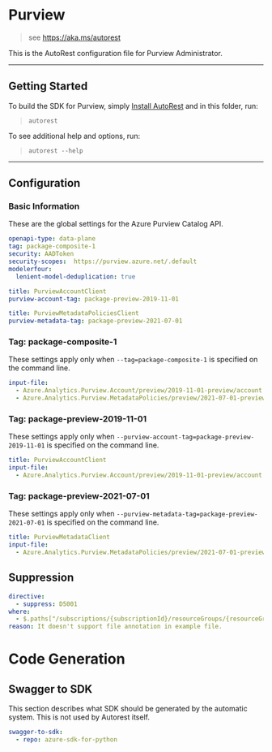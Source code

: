 # Purview

> see https://aka.ms/autorest

This is the AutoRest configuration file for Purview Administrator.

---

## Getting Started

To build the SDK for Purview, simply [Install AutoRest](https://aka.ms/autorest/install) and in this folder, run:

> `autorest`

To see additional help and options, run:

> `autorest --help`

---

## Configuration

### Basic Information

These are the global settings for the Azure Purview Catalog API.

``` yaml
openapi-type: data-plane
tag: package-composite-1
security: AADToken
security-scopes:  https://purview.azure.net/.default
modelerfour:
  lenient-model-deduplication: true
```

```yaml $(purview-account)
title: PurviewAccountClient
purview-account-tag: package-preview-2019-11-01
```

```yaml $(purview-metadata)
title: PurviewMetadataPoliciesClient
purview-metadata-tag: package-preview-2021-07-01
```

### Tag: package-composite-1

These settings apply only when `--tag=package-composite-1` is specified on the command line.

```yaml $(tag) == 'package-composite-1'
input-file:
  - Azure.Analytics.Purview.Account/preview/2019-11-01-preview/account.json
  - Azure.Analytics.Purview.MetadataPolicies/preview/2021-07-01-preview/purviewMetadataPolicy.json
```

### Tag: package-preview-2019-11-01

These settings apply only when `--purview-account-tag=package-preview-2019-11-01` is specified on the command line.

```yaml $(purview-account-tag) == 'package-preview-2019-11-01'
title: PurviewAccountClient
input-file:
  - Azure.Analytics.Purview.Account/preview/2019-11-01-preview/account.json
```

### Tag: package-preview-2021-07-01

These settings apply only when `--purview-metadata-tag=package-preview-2021-07-01` is specified on the command line.

```yaml $(purview-metadata-tag) == 'package-preview-2021-07-01'
title: PurviewMetadataClient
input-file:
  - Azure.Analytics.Purview.MetadataPolicies/preview/2021-07-01-preview/purviewMetadataPolicy.json
```

## Suppression

``` yaml
directive:
  - suppress: D5001
where:
  - $.paths["/subscriptions/{subscriptionId}/resourceGroups/{resourceGroupName}/xxx.get
reason: It doesn't support file annotation in example file.
```

# Code Generation

## Swagger to SDK

This section describes what SDK should be generated by the automatic system.
This is not used by Autorest itself.

``` yaml $(swagger-to-sdk)
swagger-to-sdk:
  - repo: azure-sdk-for-python
```
